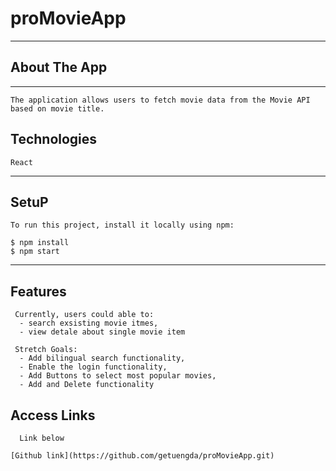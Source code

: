   # proMovieApp
  * * * *
  
  ## About The App
  * * * *

    The application allows users to fetch movie data from the Movie API based on movie title. 
  

  ## Technologies

    React
  
  * * * * 
  ## SetuP

    To run this project, install it locally using npm:
    
    $ npm install
    $ npm start
    
  * * * *
  ## Features

     Currently, users could able to:
      - search exsisting movie itmes,
      - view detale about single movie item
   
     Stretch Goals:
      - Add bilingual search functionality,
      - Enable the login functionality,
      - Add Buttons to select most popular movies,
      - Add and Delete functionality
  
  
   ## Access Links
      Link below
      
    [Github link](https://github.com/getuengda/proMovieApp.git)
  




